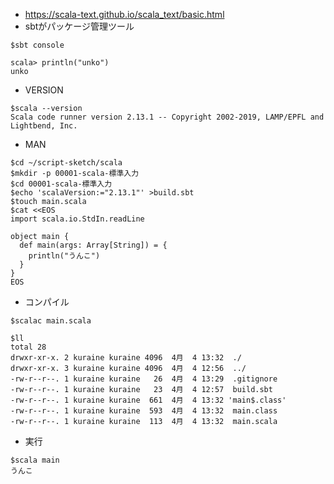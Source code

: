 
- https://scala-text.github.io/scala_text/basic.html
- sbtがパッケージ管理ツール
```
$sbt console
```


```
scala> println("unko")
unko

```

- VERSION

```
$scala --version
Scala code runner version 2.13.1 -- Copyright 2002-2019, LAMP/EPFL and Lightbend, Inc.
```

- MAN

```
$cd ~/script-sketch/scala
$mkdir -p 00001-scala-標準入力
$cd 00001-scala-標準入力
$echo 'scalaVersion:="2.13.1"' >build.sbt
$touch main.scala
$cat <<EOS
import scala.io.StdIn.readLine

object main {
  def main(args: Array[String]) = {
    println("うんこ")
  }
}
EOS
```

- コンパイル

```
$scalac main.scala
```

```
$ll
total 28
drwxr-xr-x. 2 kuraine kuraine 4096  4月  4 13:32  ./
drwxr-xr-x. 3 kuraine kuraine 4096  4月  4 12:56  ../
-rw-r--r--. 1 kuraine kuraine   26  4月  4 13:29  .gitignore
-rw-r--r--. 1 kuraine kuraine   23  4月  4 12:57  build.sbt
-rw-r--r--. 1 kuraine kuraine  661  4月  4 13:32 'main$.class'
-rw-r--r--. 1 kuraine kuraine  593  4月  4 13:32  main.class
-rw-r--r--. 1 kuraine kuraine  113  4月  4 13:32  main.scala
```

- 実行
```
$scala main
うんこ
```
